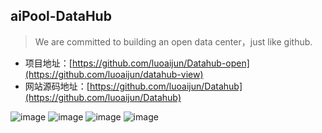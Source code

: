 ## aiPool-DataHub
 
> We are committed to building an open data center，just like github.

- 项目地址：[https://github.com/luoaijun/Datahub-open](https://github.com/luoaijun/datahub-view)
- 网站源码地址：[https://github.com/luoaijun/Datahub](https://github.com/luoaijun/Datahub)


![image](http://192.144.186.150/images/datahub/2.PNG)
![image](http://192.144.186.150/images/datahub/3.PNG)
![image](http://192.144.186.150/images/datahub/4.PNG)
![image](http://192.144.186.150/images/datahub/5.PNG)